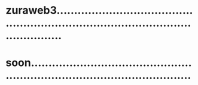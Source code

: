 # zuraweb3............................................................................................................
# soon...................................................................................................
